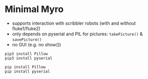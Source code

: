 # Minimal Myro

- supports interaction with scribbler robots (with and without fluke1/fluke2)
- only depends on pyserial and PIL for pictures: `takePicture()` & `savePicture()`
- no GUI (e.g. no show())



```
pip3 install Pillow
pip3 install pyserial

pip install Pillow
pip install pyserial
```

